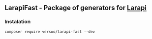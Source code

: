 ## LarapiFast - Package of generators for [Larapi](https://github.com/Versoo/larapi)

### Instalation

`composer require versoo/larapi-fast --dev`